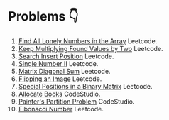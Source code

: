 # Problems 👇



1)  [Find All Lonely Numbers in the Array](https://leetcode.com/problems/find-all-lonely-numbers-in-the-array/) Leetcode.
2)  [Keep Multiplying Found Values by Two](https://leetcode.com/problems/keep-multiplying-found-values-by-two/) Leetcode.
3)  [Search Insert Position](https://leetcode.com/problems/search-insert-position/) Leetcode.
4)  [Single Number II](https://leetcode.com/problems/single-number-ii/) Leetcode.
5)  [Matrix Diagonal Sum](https://leetcode.com/problems/matrix-diagonal-sum/) Leetcode.
6)  [Flipping an Image](https://leetcode.com/problems/flipping-an-image/) Leetcode.
7)  [Special Positions in a Binary Matrix](https://leetcode.com/problems/special-positions-in-a-binary-matrix/) Leetcode.
8)  [Allocate Books](https://www.codingninjas.com/codestudio/problems/allocate-books_1090540) CodeStudio.
9)  [Painter's Partition Problem](https://www.codingninjas.com/codestudio/problems/painter-s-partition-problem_1089557) CodeStudio.
10) [Fibonacci Number](https://leetcode.com/problems/fibonacci-number/) Leetcode.
